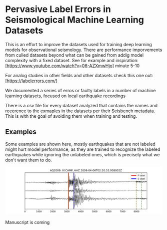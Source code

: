 
# Pervasive Label Errors in Seismological Machine Learning Datasets
This is an effort to improve the datasets used for training deep learning models for observational seismology.
There are performance imporvements from culled datasets beyond what can be gained from addig model complexity with a fixed dataset.
See for example and inspiration:
[https://www.youtube.com/watch?v=06-AZXmwHjo] minute 5-10 

For analog studies in other fields and other datasets check this one out:
[https://labelerrors.com/]



We documented a series of erros or faulty labels in a number of machine learning datasets, focused on local earthquake recordings

There is a csv file for every dataset analyzed that contains the names and reeerence to the exmaples in the datasets per their Seisbench metadata. This is with the goal of avoiding them when training and testing.

## Examples

Some examples are shown here, mostly earthquakes that are not labeled might hurt model performance, as they are trained to recognize the labeled earthquakes while ignoring the unlabeled ones, which is precisely what we don't want them to do.

![Image Alt text](/images/aq2009_0000080.png)


Manuscript is coming
